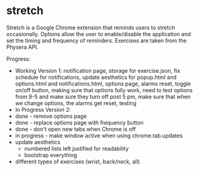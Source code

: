 # stretch

Stretch is a Google Chrome extension that reminds users to stretch occasionally. Options allow the user to enable/disable the application and set the timing and frequency of reminders. Exercises are taken from the Physera API.

Progress:
- Working Version 1: notification page, storage for exercise.json, fix schedule for notifications, update aesthetics for popup.html and options.html and notifications.html, options page, alarms reset, toggle on/off button, making sure that options fully work, need to test options from 9-5 and make sure they turn off post 5 pm, make sure that when we change options, the alarms get reset, testing
- In Progress Version 2:
- done - remove options page
- done - replace options page with frequency button
- done - don't open new tabs when Chrome is off
- in progress - make window active when using chrome.tab.updates
- update aesthetics
	- numbered lists left justified for readability
	- bootstrap everything
- different types of exercises (wrist, back/neck, all)